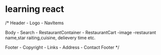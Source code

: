 # learning react
/*
  Header
    - Logo
    - NavItems
    
  Body
    - Search
    - RestaurantContainer
    - RestaurantCart
      -image
      -restaurant name,star raiting,cuisine, delievery time etc.

  Footer
    - Copyright
    - Links
    - Address
    - Contact 
  Footer
*/